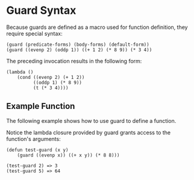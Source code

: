 # Guard Syntax

Because guards are defined as a macro used for function definition, they require special syntax:

```common-lisp
(guard (predicate-forms) (body-forms) (default-form))
(guard ((evenp 2) (oddp 1)) ((+ 1 2) (* 8 9)) (* 3 4))
```
The preceding invocation results in the following form:
```common-lisp
(lambda () 
    (cond ((evenp 2) (+ 1 2)) 
          ((oddp 1) (* 8 9)) 
          (t (* 3 4))))
```


## Example Function

The following example shows how to use guard to define a function.

Notice the lambda closure provided by guard grants access to the function's arguments:
```common-lisp
(defun test-guard (x y) 
    (guard ((evenp x)) ((+ x y)) (* 8 8)))

(test-guard 2) => 3
(test-guard 5) => 64
```
